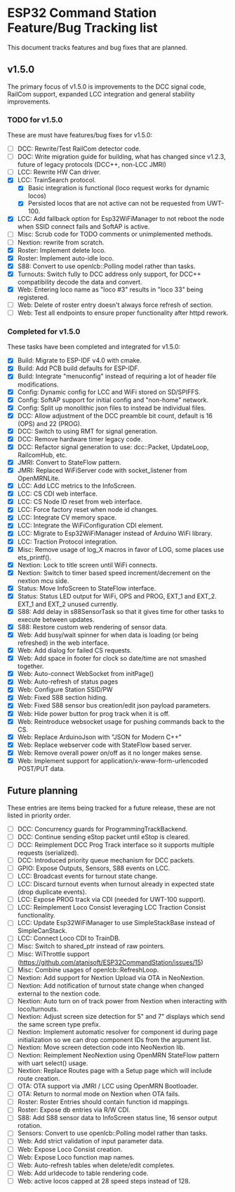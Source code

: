 # ESP32 Command Station Feature/Bug Tracking list
This document tracks features and bug fixes that are planned.

## v1.5.0
The primary focus of v1.5.0 is improvements to the DCC signal code, RailCom
support, expanded LCC integration and general stability improvements.

### TODO for v1.5.0
These are must have features/bug fixes for v1.5.0:

-   [ ] DCC: Rewrite/Test RailCom detector code.
-   [ ] DOC: Write migration guide for building, what has changed since v1.2.3, future of legacy protocols (DCC++, non-LCC JMRI)
-   [ ] LCC: Rewrite HW Can driver.
-   [x] LCC: TrainSearch protocol.
    -   [x] Basic integration is functional (loco request works for dynamic locos)
    -   [x] Persisted locos that are not active can not be requested from UWT-100.
-   [x] LCC: Add fallback option for Esp32WiFiManager to not reboot the node when SSID connect fails and SoftAP is active.
-   [ ] Misc: Scrub code for TODO comments or unimplemented methods.
-   [ ] Nextion: rewrite from scratch.
-   [x] Roster: Implement delete loco.
-   [x] Roster: Implement auto-idle loco.
-   [x] S88: Convert to use openlcb::Polling model rather than tasks.
-   [x] Turnouts: Switch fully to DCC address only support, for DCC++ compatibility decode the data and convert.
-   [x] Web: Entering loco name as "loco #3" results in "loco 33" being registered.
-   [ ] Web: Delete of roster entry doesn't always force refresh of section.
-   [ ] Web: Test all endpoints to ensure proper functionality after httpd rework.

### Completed for v1.5.0
These tasks have been completed and integrated for v1.5.0:

-   [x] Build: Migrate to ESP-IDF v4.0 with cmake.
-   [x] Build: Add PCB build defaults for ESP-IDF.
-   [x] Build: Integrate "menuconfig" instead of requiring a lot of header file modifications.
-   [x] Config: Dynamic config for LCC and WiFi stored on SD/SPIFFS.
-   [x] Config: SoftAP support for initial config and "non-home" network.
-   [x] Config: Split up monolithic json files to instead be individual files.
-   [x] DCC: Allow adjustment of the DCC preamble bit count, default is 16 (OPS) and 22 (PROG).
-   [x] DCC: Switch to using RMT for signal generation.
-   [x] DCC: Remove hardware timer legacy code.
-   [x] DCC: Refactor signal generation to use: dcc::Packet, UpdateLoop, RailcomHub, etc.
-   [x] JMRI: Convert to StateFlow pattern.
-   [x] JMRI: Replaced WiFiServer code with socket_listener from OpenMRNLite.
-   [x] LCC: Add LCC metrics to the InfoScreen.
-   [x] LCC: CS CDI web interface.
-   [x] LCC: CS Node ID reset from web interface.
-   [x] LCC: Force factory reset when node id changes.
-   [x] LCC: Integrate CV memory space.
-   [x] LCC: Integrate the WiFiConfiguration CDI element.
-   [x] LCC: Migrate to Esp32WiFiManager instead of Arduino WiFi library.
-   [x] LCC: Traction Protocol integration.
-   [x] Misc: Remove usage of log_X macros in favor of LOG, some places use ets_printf().
-   [x] Nextion: Lock to title screen until WiFi connects.
-   [x] Nextion: Switch to timer based speed increment/decrement on the nextion mcu side.
-   [x] Status: Move InfoScreen to StateFlow interface.
-   [x] Status: Status LED output for WiFi, OPS and PROG, EXT_1 and EXT_2. EXT_1 and EXT_2 unused currently.
-   [x] S88: Add delay in s88SensorTask so that it gives time for other tasks to execute between updates.
-   [x] S88: Restore custom web rendering of sensor data.
-   [x] Web: Add busy/wait spinner for when data is loading (or being refreshed) in the web interface.
-   [x] Web: Add dialog for failed CS requests.
-   [x] Web: Add space in footer for clock so date/time are not smashed together.
-   [x] Web: Auto-connect WebSocket from initPage()
-   [x] Web: Auto-refresh of status pages
-   [x] Web: Configure Station SSID/PW
-   [x] Web: Fixed S88 section hiding.
-   [x] Web: Fixed S88 sensor bus creation/edit json payload parameters.
-   [x] Web: Hide power button for prog track when it is off.
-   [x] Web: Reintroduce websocket usage for pushing commands back to the CS.
-   [x] Web: Replace ArduinoJson with "JSON for Modern C++"
-   [x] Web: Replace webserver code with StateFlow based server.
-   [x] Web: Remove overall power on/off as it no longer makes sense.
-   [x] Web: Implement support for application/x-www-form-urlencoded POST/PUT data.

## Future planning
These entries are items being tracked for a future release, these are not listed in priority order.

-   [ ] DCC: Concurrency guards for ProgrammingTrackBackend.
-   [ ] DCC: Continue sending eStop packet until eStop is cleared.
-   [ ] DCC: Reimplement DCC Prog Track interface so it supports multiple requests (serialized).
-   [ ] DCC: Introduced priority queue mechanism for DCC packets.
-   [ ] GPIO: Expose Outputs, Sensors, S88 events on LCC.
-   [ ] LCC: Broadcast events for turnout state change.
-   [ ] LCC: Discard turnout events when turnout already in expected state (drop duplicate events).
-   [ ] LCC: Expose PROG track via CDI (needed for UWT-100 support).
-   [ ] LCC: Reimplement Loco Consist leveraging LCC Traction Consist functionality.
-   [ ] LCC: Update Esp32WiFiManager to use SimpleStackBase instead of SimpleCanStack.
-   [ ] LCC: Connect Loco CDI to TrainDB.
-   [ ] Misc: Switch to shared_ptr instead of raw pointers.
-   [ ] Misc: WiThrottle support (https://github.com/atanisoft/ESP32CommandStation/issues/15)
-   [ ] Misc: Combine usages of openlcb::RefreshLoop.
-   [ ] Nextion: Add support for Nextion Upload via OTA in NeoNextion.
-   [ ] Nextion: Add notification of turnout state change when changed external to the nextion code.
-   [ ] Nextion: Auto turn on of track power from Nextion when interacting with loco/turnouts.
-   [ ] Nextion: Adjust screen size detection for 5" and 7" displays which send the same screen type prefix.
-   [ ] Nextion: Implement automatic resolver for component id during page initialization so we can drop component IDs from the argument list.
-   [ ] Nextion: Move screen detection code into NeoNextion lib.
-   [ ] Nextion: Reimplement NeoNextion using OpenMRN StateFlow pattern with uart select() usage.
-   [ ] Nextion: Replace Routes page with a Setup page which will include route creation.
-   [ ] OTA: OTA support via JMRI / LCC using OpenMRN Bootloader.
-   [ ] OTA: Return to normal mode on Nextion when OTA fails.
-   [ ] Roster: Roster Entries should contain function id mappings.
-   [ ] Roster: Expose db entries via R/W CDI.
-   [ ] S88: Add S88 sensor data to InfoScreen status line, 16 sensor output rotation.
-   [ ] Sensors: Convert to use openlcb::Polling model rather than tasks.
-   [ ] Web: Add strict validation of input parameter data.
-   [ ] Web: Expose Loco Consist creation.
-   [ ] Web: Expose Loco function map names.
-   [ ] Web: Auto-refresh tables when delete/edit completes.
-   [ ] Web: Add urldecode to table rendering code.
-   [ ] Web: active locos capped at 28 speed steps instead of 128.
